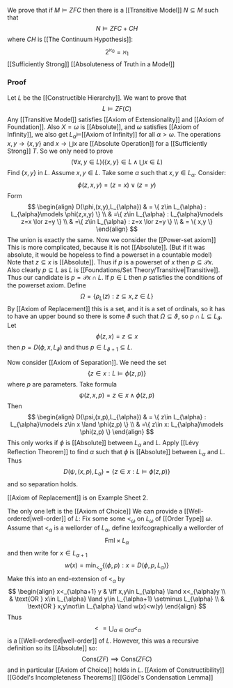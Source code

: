 We prove that if $M\models ZFC$ then there is a [[Transitive Model]] $N\subseteq M$
such that 
$$
N\models ZFC+CH
$$
where $CH$ is [[The Continuum Hypothesis]]:
$$
2^{\aleph_{0}}=\aleph_{1}
$$
[[Sufficiently Strong]]
[[Absoluteness of Truth in a Model]]

### Proof
Let $L$ be the [[Constructible Hierarchy]].
We want to prove that
$$
L\models ZF(C)
$$
Any [[Transitive Model]] satisfies [[Axiom of Extensionality]] and [[Axiom of Foundation]].
Also $X=\omega$ is [[Absolute]], and $\omega$ satisfies [[Axiom of Infinity]],
we also get $L_{\alpha}\models$[[Axiom of Infinity]] for all $\alpha>\omega$.
The operations $x,y\to \{ x,y \}$ and $x\to \bigcup x$ are [[Absolute Operation]]
for a [[Sufficiently Strong]] $T$.
So we only need to prove
$$
(\forall x,y\in L) \left( \{ x,y \}\in L \land \bigcup x\in L \right)
$$
Find $\{ x,y \}$ in $L$.
Assume $x,y\in L$.
Take some $\alpha$ such that $x,y\in L_{\alpha}$.
Consider:
$$
\phi(z,x,y) = (z=x)\lor(z=y)
$$
Form
$$
\begin{align}
D(\phi,(x,y),L_{\alpha})  & = \{ z\in L_{\alpha} : L_{\alpha}\models \phi(z,x,y) \} \\
 & =\{ z\in L_{\alpha} : L_{\alpha}\models z=x \lor z=y \} \\
 & =\{ z\in L_{\alpha} : z=x \lor z=y \}  \\
 & = \{ x,y \}
\end{align}
$$
The union is exactly the same.
Now we consider the [[Power-set axiom]]
This is more complicated, because it is not [[Absolute]]. 
(But if it was absolute, it would be hopeless to find a powerset in a countable model)
Note that $z\subseteq x$ is [[Absolute]].
Thus if $p$ is a powerset of $x$ then $p\subseteq \mathcal{P}x$.
Also clearly $p\subseteq L$ as $L$ is [[Foundations/Set Theory/Transitive|Transitive]].
Thus our candidate is $p=\mathcal{P}x\cap L$.
If $p \in L$ then $p$ satisfies the conditions of the powerset axiom.
Define 
$$
\Omega=\{ \rho_{L}(z) : z\subseteq x, z\in L \}
$$
By [[Axiom of Replacement]] this is a set, 
and it is a set of ordinals, so it has to have an upper bound
so there is some $\vartheta$ such that $\Omega \subseteq \vartheta$,
so $p\cap L\subseteq L_{\vartheta}$.
Let
$$
\phi(z,x) = z\subseteq x
$$
then $p=D(\phi,x,L_{\vartheta})$ and thus $p \in L_{\vartheta+1}\subseteq L$.

Now consider [[Axiom of Separation]].
We need the set
$$
\{ z\in x: L\models \phi(z,p) \}
$$
where $p$ are parameters.
Take formula 
$$
\psi(z,x,p) = z\in x\land \phi(z,p)
$$
Then
$$
\begin{align}
D(\psi,(x,p),L_{\alpha})  & = \{ z\in L_{\alpha} : L_{\alpha}\models z\in x \land \phi(z,p) \} \\
 & =\{ z\in x: L_{\alpha}\models \phi(z,p) \}
\end{align}
$$
This only works if $\phi$ is [[Absolute]] between $L_{\alpha}$ and $L$.
Apply [[Lévy Reflection Theorem]] to find $\alpha$ 
such that $\phi$ is [[Absolute]] between $L_{\alpha}$ and $L$.
Thus
$$
D(\psi,(x,p),L_{\alpha}) = \{ z\in x:L\models \phi(z,p) \}
$$
and so separation holds.

[[Axiom of Replacement]] is on Example Sheet 2.

The only one left is the [[Axiom of Choice]]
We can provide a [[Well-ordered|well-order]] of $L$:
Fix some some $<_{\omega}$ on $L_{\omega}$ of [[Order Type]] $\omega$.
Assume that $<_{\alpha}$ is a wellorder of $L_{\alpha}$,
define lexifcographically a wellorder of 
$$
\mathrm{Fml}\times L_{\alpha}
$$
and then write for $x\in L_{\alpha+1}$ 
$$
w(x) = \mathrm{min}_{<_{\alpha}} \{ (\phi,p) : x=D(\phi,p,L_{\alpha}) \}
$$
Make this into an end-extension of $<_{\alpha}$ by
$$
\begin{align}
x<_{\alpha+1} y  & \iff x,y\in L_{\alpha} \land x<_{\alpha}y  \\
 & \text{OR } x\in L_{\alpha} \land y\in L_{\alpha+1} \setminus L_{\alpha} \\
 & \text{OR } x,y\not\in L_{\alpha} \land w(x)<w(y)
\end{align}
$$
Thus 
$$
< = \bigcup_{\alpha \in \mathrm{Or d}} <_{\alpha}
$$
is a [[Well-ordered|well-order]] of $L$.
However, this was a recursive definition so its [[Absolute]] so:
$$
\mathrm{Cons}(ZF) \implies \mathrm{Cons}(ZFC)
$$
and in particular [[Axiom of Choice]] holds in $L$.
[[Axiom of Constructibility]]
[[Gödel's Incompleteness Theorems]]
[[Gödel's Condensation Lemma]]